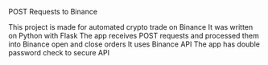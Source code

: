  POST Requests to Binance
 
This project is made for automated crypto trade on Binance
It was written on Python with Flask
The app receives POST requests and processed them into Binance open and close orders
It uses Binance API
The app has double password check to secure API 
